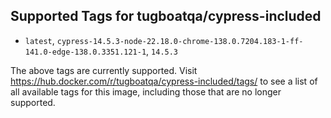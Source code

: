 ## Supported Tags for tugboatqa/cypress-included

* `latest`, `cypress-14.5.3-node-22.18.0-chrome-138.0.7204.183-1-ff-141.0-edge-138.0.3351.121-1`, `14.5.3`

The above tags are currently supported. Visit https://hub.docker.com/r/tugboatqa/cypress-included/tags/ to see a list of all available tags for this image, including those that are no longer supported.
